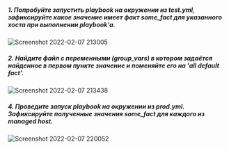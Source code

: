 ##### 1. Попробуйте запустить playbook на окружении из test.yml, зафиксируйте какое значение имеет факт some_fact для указанного хоста при выполнении playbook'a.  
![Screenshot 2022-02-07 213005](https://user-images.githubusercontent.com/87374285/152780130-a397829c-752d-4ef2-b976-3d81d34e2baf.png)  
##### 2. Найдите файл с переменными (group_vars) в котором задаётся найденное в первом пункте значение и поменяйте его на 'all default fact'.  
![Screenshot 2022-02-07 213438](https://user-images.githubusercontent.com/87374285/152781450-bab1e780-cba4-4544-bd42-07ccffeac3e7.png)  
##### 4. Проведите запуск playbook на окружении из prod.yml. Зафиксируйте полученные значения some_fact для каждого из managed host.  
![Screenshot 2022-02-07 220052](https://user-images.githubusercontent.com/87374285/152784541-7e392947-1b80-4470-9b27-deae57ceea1b.png)  


